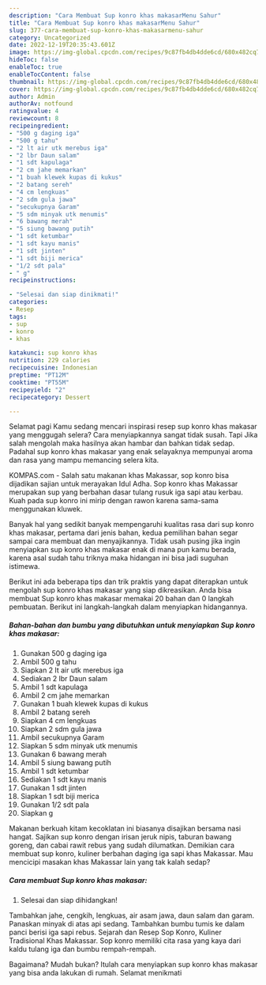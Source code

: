 ```yaml
---
description: "Cara Membuat Sup konro khas makasarMenu Sahur"
title: "Cara Membuat Sup konro khas makasarMenu Sahur"
slug: 377-cara-membuat-sup-konro-khas-makasarmenu-sahur
category: Uncategorized
date: 2022-12-19T20:35:43.601Z
image: https://img-global.cpcdn.com/recipes/9c87fb4db4dde6cd/680x482cq70/sup-konro-khas-makasar-foto-resep-utama.jpg
hideToc: false
enableToc: true
enableTocContent: false
thumbnail: https://img-global.cpcdn.com/recipes/9c87fb4db4dde6cd/680x482cq70/sup-konro-khas-makasar-foto-resep-utama.jpg
cover: https://img-global.cpcdn.com/recipes/9c87fb4db4dde6cd/680x482cq70/sup-konro-khas-makasar-foto-resep-utama.jpg
author: Admin
authorAv: notfound
ratingvalue: 4
reviewcount: 8
recipeingredient:
- "500 g daging iga"
- "500 g tahu"
- "2 lt air utk merebus iga"
- "2 lbr Daun salam"
- "1 sdt kapulaga"
- "2 cm jahe memarkan"
- "1 buah klewek kupas di kukus"
- "2 batang sereh"
- "4 cm lengkuas"
- "2 sdm gula jawa"
- "secukupnya Garam"
- "5 sdm minyak utk menumis"
- "6 bawang merah"
- "5 siung bawang putih"
- "1 sdt ketumbar"
- "1 sdt kayu manis"
- "1 sdt jinten"
- "1 sdt biji merica"
- "1/2 sdt pala"
- " g"
recipeinstructions:

- "Selesai dan siap dinikmati!"
categories:
- Resep
tags:
- sup
- konro
- khas

katakunci: sup konro khas 
nutrition: 229 calories
recipecuisine: Indonesian
preptime: "PT12M"
cooktime: "PT55M"
recipeyield: "2"
recipecategory: Dessert

---
```



Selamat pagi Kamu sedang mencari inspirasi resep sup konro khas makasar yang menggugah selera? Cara menyiapkannya sangat tidak susah. Tapi Jika salah mengolah maka hasilnya akan hambar dan bahkan tidak sedap. Padahal sup konro khas makasar yang enak selayaknya mempunyai aroma dan rasa yang mampu memancing selera kita.


KOMPAS.com - Salah satu makanan khas Makassar, sop konro bisa dijadikan sajian untuk merayakan Idul Adha. Sop konro khas Makassar merupakan sup yang berbahan dasar tulang rusuk iga sapi atau kerbau. Kuah pada sup konro ini mirip dengan rawon karena sama-sama menggunakan kluwek.

Banyak hal yang sedikit banyak mempengaruhi kualitas rasa dari sup konro khas makasar, pertama dari jenis bahan, kedua pemilihan bahan segar sampai cara membuat dan menyajikannya. Tidak usah pusing jika ingin menyiapkan sup konro khas makasar enak di mana pun kamu berada, karena asal sudah tahu triknya maka hidangan ini bisa jadi suguhan istimewa.


Berikut ini ada beberapa tips dan trik praktis yang dapat diterapkan untuk mengolah sup konro khas makasar yang siap dikreasikan. Anda bisa membuat Sup konro khas makasar memakai 20 bahan dan 0 langkah pembuatan. Berikut ini langkah-langkah dalam menyiapkan hidangannya.

<!--inarticleads1-->

##### Bahan-bahan dan bumbu yang dibutuhkan untuk menyiapkan Sup konro khas makasar:

1. Gunakan 500 g daging iga
1. Ambil 500 g tahu
1. Siapkan 2 lt air utk merebus iga
1. Sediakan 2 lbr Daun salam
1. Ambil 1 sdt kapulaga
1. Ambil 2 cm jahe memarkan
1. Gunakan 1 buah klewek kupas di kukus
1. Ambil 2 batang sereh
1. Siapkan 4 cm lengkuas
1. Siapkan 2 sdm gula jawa
1. Ambil secukupnya Garam
1. Siapkan 5 sdm minyak utk menumis
1. Gunakan 6 bawang merah
1. Ambil 5 siung bawang putih
1. Ambil 1 sdt ketumbar
1. Sediakan 1 sdt kayu manis
1. Gunakan 1 sdt jinten
1. Siapkan 1 sdt biji merica
1. Gunakan 1/2 sdt pala
1. Siapkan  g


Makanan berkuah kitam kecoklatan ini biasanya disajikan bersama nasi hangat. Sajikan sup konro dengan irisan jeruk nipis, taburan bawang goreng, dan cabai rawit rebus yang sudah dilumatkan. Demikian cara membuat sup konro, kuliner berbahan daging iga sapi khas Makassar. Mau mencicipi masakan khas Makassar lain yang tak kalah sedap? 

<!--inarticleads2-->

##### Cara membuat Sup konro khas makasar:


1. Selesai dan siap dihidangkan!

Tambahkan jahe, cengkih, lengkuas, air asam jawa, daun salam dan garam. Panaskan minyak di atas api sedang. Tambahkan bumbu tumis ke dalam panci berisi iga sapi rebus. Sejarah dan Resep Sop Konro, Kuliner Tradisional Khas Makassar. Sop konro memiliki cita rasa yang kaya dari kaldu tulang iga dan bumbu rempah-rempah. 

Bagaimana? Mudah bukan? Itulah cara menyiapkan sup konro khas makasar yang bisa anda lakukan di rumah. Selamat menikmati
